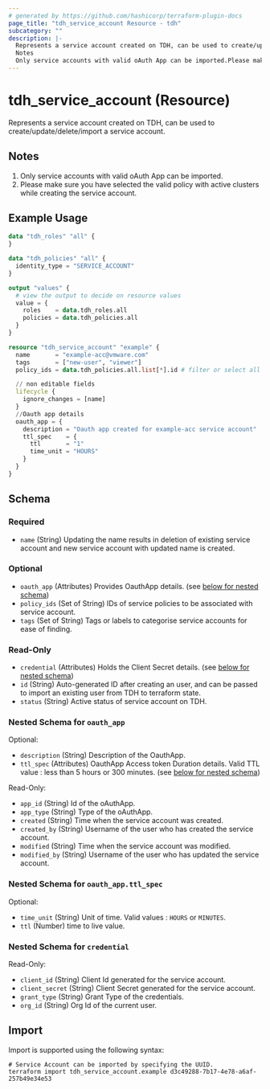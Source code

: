 ```yaml
---
# generated by https://github.com/hashicorp/terraform-plugin-docs
page_title: "tdh_service_account Resource - tdh"
subcategory: ""
description: |-
  Represents a service account created on TDH, can be used to create/update/delete/import a service account.
  Notes
  Only service accounts with valid oAuth App can be imported.Please make sure you have selected the valid policy with active clusters while creating the service account.
---
```


# tdh_service_account (Resource)

Represents a service account created on TDH, can be used to create/update/delete/import a service account.
## Notes
1. Only service accounts with valid oAuth App can be imported.
2. Please make sure you have selected the valid policy with active clusters while creating the service account.

## Example Usage

```terraform
data "tdh_roles" "all" {
}

data "tdh_policies" "all" {
  identity_type = "SERVICE_ACCOUNT"
}

output "values" {
  # view the output to decide on resource values
  value = {
    roles    = data.tdh_roles.all
    policies = data.tdh_policies.all
  }
}

resource "tdh_service_account" "example" {
  name       = "example-acc@vmware.com"
  tags       = ["new-user", "viewer"]
  policy_ids = data.tdh_policies.all.list[*].id # filter or select all policies

  // non editable fields
  lifecycle {
    ignore_changes = [name]
  }
  //Oauth app details
  oauth_app = {
    description = "Oauth app created for example-acc service account"
    ttl_spec    = {
      ttl       = "1"
      time_unit = "HOURS"
    }
  }
}
```

<!-- schema generated by tfplugindocs -->
## Schema

### Required

- `name` (String) Updating the name results in deletion of existing service account and new service account with updated name is created.

### Optional

- `oauth_app` (Attributes) Provides OauthApp details. (see [below for nested schema](#nestedatt--oauth_app))
- `policy_ids` (Set of String) IDs of service policies to be associated with service account.
- `tags` (Set of String) Tags or labels to categorise service accounts for ease of finding.

### Read-Only

- `credential` (Attributes) Holds the Client Secret details. (see [below for nested schema](#nestedatt--credential))
- `id` (String) Auto-generated ID after creating an user, and can be passed to import an existing user from TDH to terraform state.
- `status` (String) Active status of service account on TDH.

<a id="nestedatt--oauth_app"></a>
### Nested Schema for `oauth_app`

Optional:

- `description` (String) Description of the OauthApp.
- `ttl_spec` (Attributes) OauthApp Access token Duration details. Valid TTL value : less than 5 hours or 300 minutes. (see [below for nested schema](#nestedatt--oauth_app--ttl_spec))

Read-Only:

- `app_id` (String) Id of the oAuthApp.
- `app_type` (String) Type of the oAuthApp.
- `created` (String) Time when the service account was created.
- `created_by` (String) Username of the user who has created the service account.
- `modified` (String) Time when the service account was modified.
- `modified_by` (String) Username of the user who has updated the service account.

<a id="nestedatt--oauth_app--ttl_spec"></a>
### Nested Schema for `oauth_app.ttl_spec`

Optional:

- `time_unit` (String) Unit of time. Valid values : `HOURS` or `MINUTES`.
- `ttl` (Number) time to live value.



<a id="nestedatt--credential"></a>
### Nested Schema for `credential`

Read-Only:

- `client_id` (String) Client Id generated for the service account.
- `client_secret` (String) Client Secret generated for the service account.
- `grant_type` (String) Grant Type of the credentials.
- `org_id` (String) Org Id of the current user.

## Import

Import is supported using the following syntax:

```shell
# Service Account can be imported by specifying the UUID.
terraform import tdh_service_account.example d3c49288-7b17-4e78-a6af-257b49e34e53
```
